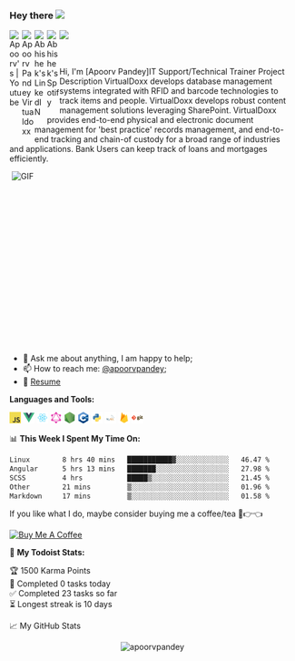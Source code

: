 ### Hey there <img src="https://media.giphy.com/media/hvRJCLFzcasrR4ia7z/giphy.gif" width="25px">
<a href="https://www.youtube.com/channel/UCDOiThc91N7OwBLCscAeBzg">
  <img align="left" alt="Apoorv's | Youtube" width="22px" src="![dasd](https://user-images.githubusercontent.com/66588814/113700958-1ea1b480-96f5-11eb-97f7-688b1c1fbaf9.png)
" />
</a>
<a href="https://virtualdoxxindia.com/">
  <img align="left" alt="Apoorv Pandey Virtualdoxx" width="22px" src="https://user-images.githubusercontent.com/66588814/113699838-b900f880-96f3-11eb-83cb-cd7bb1266df3.png" />
</a>
<a href="https://www.linkedin.com/in/abhisheknaiidu/">
  <img align="left" alt="Abhishek's LinkedIN" width="22px" src="https://raw.githubusercontent.com/peterthehan/peterthehan/master/assets/linkedin.svg" />
</a>
<a href="https://open.spotify.com/user/e90fe4zsndbm6xoe2t7t8kogf?si=WaLKpwvWTle0btle2qPb6g">
  <img align="left" alt="Abhishek's Spotify" width="22px" src="https://raw.githubusercontent.com/peterthehan/peterthehan/master/assets/spotify.svg" />
</a>

![](https://visitor-badge.glitch.me/badge?page_id=abhisheknaiidu.abhisheknaiidu)

<br />

Hi, I'm [Apoorv Pandey]IT Support/Technical Trainer
Project Description
VirtualDoxx develops database management systems integrated with RFID and barcode technologies to track items and people. VirtualDoxx develops robust content management solutions leveraging SharePoint. VirtualDoxx provides end-to-end physical and electronic document management for 'best practice' records management, and end-to-end tracking and chain-of custody for a broad range of industries and applications. Bank Users can keep track of loans and mortgages efficiently.



  <img align="right" alt="GIF" src="https://github.com/abhisheknaiidu/abhisheknaiidu/blob/master/code.gif?raw=true" width="500" height="320" />
  
- 💬 Ask me about anything, I am happy to help;
- 📫 How to reach me: [@apoorvpandey](https://virtualdoxxindia.com/Our_Team.html);
- 📝 [Resume](https://docs.google.com/document/d/1WLm-wYkzmBtM48ZXMv1zZ8hvlASG7VNoYfNOVS1YrYA/edit?usp=sharing)

**Languages and Tools:**  

<code><img height="20" src="https://raw.githubusercontent.com/github/explore/80688e429a7d4ef2fca1e82350fe8e3517d3494d/topics/javascript/javascript.png"></code>
<code><img height="20" src="https://raw.githubusercontent.com/github/explore/80688e429a7d4ef2fca1e82350fe8e3517d3494d/topics/vue/vue.png"></code>
<code><img height="20" src="https://raw.githubusercontent.com/github/explore/80688e429a7d4ef2fca1e82350fe8e3517d3494d/topics/react/react.png"></code>
<code><img height="20" src="https://raw.githubusercontent.com/github/explore/5c058a388828bb5fde0bcafd4bc867b5bb3f26f3/topics/graphql/graphql.png"></code>
<code><img height="20" src="https://raw.githubusercontent.com/github/explore/80688e429a7d4ef2fca1e82350fe8e3517d3494d/topics/nodejs/nodejs.png"></code>
<code><img height="20" src="https://raw.githubusercontent.com/github/explore/80688e429a7d4ef2fca1e82350fe8e3517d3494d/topics/cpp/cpp.png"></code>
<code><img height="20" src="https://raw.githubusercontent.com/github/explore/80688e429a7d4ef2fca1e82350fe8e3517d3494d/topics/python/python.png"></code>
<code><img height="20" src="https://raw.githubusercontent.com/github/explore/80688e429a7d4ef2fca1e82350fe8e3517d3494d/topics/mysql/mysql.png"></code>
<code><img height="20" src="https://raw.githubusercontent.com/github/explore/80688e429a7d4ef2fca1e82350fe8e3517d3494d/topics/firebase/firebase.png"></code>
<code><img height="20" src="https://raw.githubusercontent.com/github/explore/80688e429a7d4ef2fca1e82350fe8e3517d3494d/topics/git/git.png"></code>

📊 **This Week I Spent My Time On:**
<!--START_SECTION:waka-->
```text
Linux        8 hrs 40 mins   ███████████▓░░░░░░░░░░░░░   46.47 % 
Angular      5 hrs 13 mins   ███████░░░░░░░░░░░░░░░░░░   27.98 % 
SCSS         4 hrs           █████▒░░░░░░░░░░░░░░░░░░░   21.45 % 
Other        21 mins         ▒░░░░░░░░░░░░░░░░░░░░░░░░   01.96 % 
Markdown     17 mins         ▒░░░░░░░░░░░░░░░░░░░░░░░░   01.58 % 
```
<!--END_SECTION:waka-->

If you like what I do, maybe consider buying me a coffee/tea 🥺👉👈

<a href="https://www.buymeacoffee.com/" target="_blank"><img src="https://cdn.buymeacoffee.com/buttons/v2/default-red.png" alt="Buy Me A Coffee" width="150" ></a>

🚧 **My Todoist Stats:**
<!-- TODO-IST:START -->
🏆  1500 Karma Points           
🌸  Completed 0 tasks today           
✅  Completed 23 tasks so far           
⏳  Longest streak is 10 days
<!-- TODO-IST:END -->


📈 My GitHub Stats

<p align="center"> <img src="https://github-readme-stats.vercel.app/api?username=apoorvpandey-ap&show_icons=true&theme=gotham" alt="apoorvpandey" />




